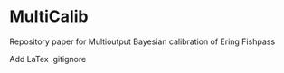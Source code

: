# MultiCalib
Repository paper for Multioutput Bayesian calibration of Ering Fishpass 

Add LaTex .gitignore
